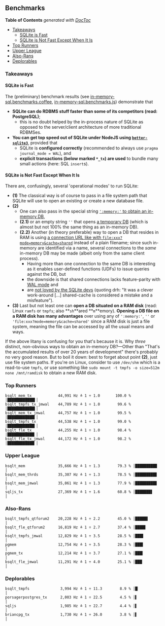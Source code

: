 

## Benchmarks


<!-- START doctoc generated TOC please keep comment here to allow auto update -->
<!-- DON'T EDIT THIS SECTION, INSTEAD RE-RUN doctoc TO UPDATE -->
**Table of Contents**  *generated with [DocToc](https://github.com/thlorenz/doctoc)*

- [Takeaways](#takeaways)
  - [SQLite is Fast](#sqlite-is-fast)
  - [SQLite is Not Fast Except When It Is](#sqlite-is-not-fast-except-when-it-is)
- [Top Runners](#top-runners)
- [Upper League](#upper-league)
- [Also-Rans](#also-rans)
- [Deplorables](#deplorables)

<!-- END doctoc generated TOC please keep comment here to allow auto update -->

### Takeaways

#### SQLite is Fast

The (preliminary) benchmark results (see
[in-memory-sql.benchmarks.coffee](https://github.com/loveencounterflow/hengist/blob/master/dev/in-memory-sql/src/in-memory-sql.benchmarks.coffee),
[in-memory-sql.benchmarks.js](https://github.com/loveencounterflow/hengist/blob/master/dev/in-memory-sql/lib/in-memory-sql.benchmarks.js))
demonstrate that

* **SQLite can do RDBMS stuff faster than some of its competitors (read: PostgreSQL)**;
  * this is no doubt helped by the in-process nature of SQLite as opposed to the server/client architecture
    of more traditional RDBMSes.
* **You can get top speed out of SQLite under NodeJS using
  [`better-sqlite3`](https://github.com/JoshuaWise/better-sqlite3)**, provided that
  * SQLite is **configured correctly** (recommended to always use `pragma journal_mode = WAL`), and
  * **explicit transactions (below marked `*_tx`) are used** to bundle many small actions (here: SQL
    `insert`s).

#### SQLite is Not Fast Except When It Is

There are, confusingly, several 'operational modes' to run SQLite:

* **(1)** The classical way is of course to pass in a file system path that SQLite will use to open an
  existing or create a new database file.
* **(2)**
  * One can also pass in the special string [`':memory:'` to obtain an in-memory
    DB](https://www.sqlite.org/inmemorydb.html),
  * **(2.1)** or an empty string `''` that opens [a temporary
    DB](https://www.sqlite.org/inmemorydb.html#temp_db) (which is almost but not 100% the same thing as an
    in-memory DB).
  * **(2.2)** Another (in theory preferable) way to open a DB that resides in RAM is using [a connection URL
    like with `file:xxx?mode=memory&cache=shared`](https://www.sqlite.org/sharedcache.html#inmemsharedcache)
    instead of a plain filename; since such in-memory are identified via a name, several connections to the
    *same* in-memory DB may be made (albeit only from the same client process).
    * Having more than one connection to the same DB is interesting as it enables user-defined functions
      (UDFs) to issue queries against the DB, but
    * the downside is that shared connections lacks feature-parity with [WAL
      mode](https://sqlite.org/wal.html) and
    * are [not loved by the SQLite devs](https://sqlite.org/forum/info/871b9085849abd6e) (quoting drh: "It
      was a clever work-around [...] shared-cache is considered a mistake and a misfeature").
* **(3)** Last but not least one can **open a DB situated on a RAM disk** (read: Linux `ramfs` or `tmpfs`;
  also **`sh`**ared **`m`**emory). **Opening a DB file on a RAM disk has many advantages** over using any of
  `':memory:'`, `''` or `'file:xxx?mode=memory&cache=shared'` since a RAM disk is just a file system,
  meaning the file can be accessed by all the usual means and ways.

If the above litany is confusing for you that's because it is. Why *three* distinct, non-obvious ways to
obtain an in-memory DB?—Other than "That's the accumulated results of over 20 years of development" there's
probably no very good reason. But to boil it down: best to forget about point **(2)**, just use file system
paths. If you're on Linux, consider to use `/dev/shm` which is a read-to-use `tmpfs`, or use something like
`sudo mount -t tmpfs -o size=512m none /mnt/ramdisk` to obtain a new RAM disk.

### Top Runners

```
bsqlt_mem_tx            44,991 Hz ≙ 1 ÷ 1.0       100.0 % │████████████▌│
bsqlt_tmpfs_tx_jmwal    44,789 Hz ≙ 1 ÷ 1.0        99.6 % │████████████▌│
bsqlt_mem_tx_jmwal      44,757 Hz ≙ 1 ÷ 1.0        99.5 % │████████████▍│
bsqlt_tmpfs_tx          44,538 Hz ≙ 1 ÷ 1.0        99.0 % │████████████▍│
bsqlt_fle_tx            44,255 Hz ≙ 1 ÷ 1.0        98.4 % │████████████▎│
bsqlt_fle_tx_jmwal      44,172 Hz ≙ 1 ÷ 1.0        98.2 % │████████████▎│
```

### Upper League

```
bsqlt_mem               35,666 Hz ≙ 1 ÷ 1.3        79.3 % │█████████▉   │
bsqlt_mem_thrds         35,307 Hz ≙ 1 ÷ 1.3        78.5 % │█████████▊   │
bsqlt_mem_jmwal         35,061 Hz ≙ 1 ÷ 1.3        77.9 % │█████████▊   │
sqljs_tx                27,369 Hz ≙ 1 ÷ 1.6        60.8 % │███████▋     │
```

### Also-Rans

```
bsqlt_tmpfs_qtforum2    20,228 Hz ≙ 1 ÷ 2.2        45.0 % │█████▋       │
bsqlt_fle_qtforum2      16,819 Hz ≙ 1 ÷ 2.7        37.4 % │████▋        │
bsqlt_tmpfs_jmwal       12,829 Hz ≙ 1 ÷ 3.5        28.5 % │███▋         │
pgmem                   12,754 Hz ≙ 1 ÷ 3.5        28.3 % │███▌         │
pgmem_tx                12,214 Hz ≙ 1 ÷ 3.7        27.1 % │███▍         │
bsqlt_fle_jmwal         11,291 Hz ≙ 1 ÷ 4.0        25.1 % │███▏         │
```

### Deplorables

```
bsqlt_tmpfs              3,994 Hz ≙ 1 ÷ 11.3        8.9 % │█▏           │
porsagerpostgres_tx      2,003 Hz ≙ 1 ÷ 22.5        4.5 % │▌            │
sqljs                    1,985 Hz ≙ 1 ÷ 22.7        4.4 % │▌            │
briancpg_tx              1,730 Hz ≙ 1 ÷ 26.0        3.8 % │▌            │
```








